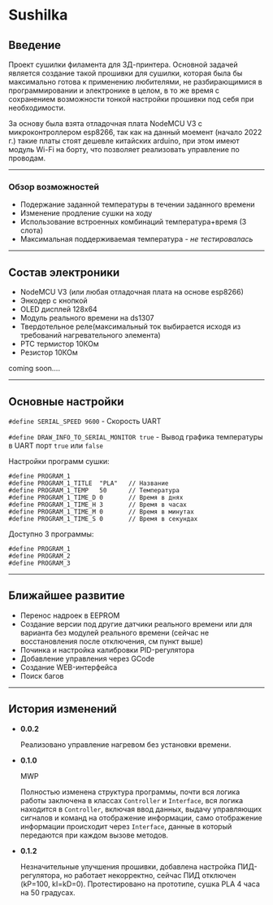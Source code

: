 # Sushilka

## Введение
Проект сушилки филамента для 3Д-принтера. Основной задачей является создание такой прошивки для сушилки, которая была бы максимально готова к применению любителями, не разбирающимися в программировании и электронике в целом, в то же время с сохранением возможности тонкой настройки прошивки под себя при необходимости.

За основу была взята отладочная плата NodeMCU V3 с микроконтроллером esp8266, так как на данный моемент (начало 2022 г.) такие платы стоят дешевле китайских arduino, при этом имеют модуль Wi-Fi на борту, что позволяет реализовать управление по проводам.

***

### Обзор возможностей
* Подержание заданной температуры в течении заданного времени
* Изменение продление сушки на ходу
* Использование встроенных комбинаций температура+время (3 слота)
* Максимальная поддерживаемая температура - *не тестировалась*

***

## Состав электроники
* NodeMCU V3 (или любая отладочная плата на основе esp8266)
* Энкодер с кнопкой
* OLED дисплей 128х64
* Модуль реального времени на ds1307
* Твердотельное реле(максимальный ток выбирается исходя из требований нагревательного элемента)
* PTC термистор 10КОм
* Резистор 10КОм

coming soon....

***

## Основные настройки
`#define SERIAL_SPEED 9600` - Скорость UART

`#define DRAW_INFO_TO_SERIAL_MONITOR true` - Вывод графика температуры в UART порт `true` или `false`

Настройки программ сушки:
```
#define PROGRAM_1
#define PROGRAM_1_TITLE  "PLA"   // Название
#define PROGRAM_1_TEMP   50      // Температура
#define PROGRAM_1_TIME_D 0       // Время в днях
#define PROGRAM_1_TIME_H 3       // Время в часах
#define PROGRAM_1_TIME_M 0       // Время в минутах
#define PROGRAM_1_TIME_S 0       // Время в секундах
```

Доступно 3 программы:
```
#define PROGRAM_1
#define PROGRAM_2
#define PROGRAM_3
```

***

## Ближайшее развитие
* Перенос надроек в EEPROM
* Создание версии под другие датчики реального времени или для варианта без модулей реального времени (сейчас не восстановления после отключения, см пункт выше)
* Починка и настройка калибровки PID-регулятора
* Добавление управления через GCode
* Создание WEB-интерфейса
* Поиск багов


***

## История изменений
* **0.0.2**

   Реализовано управление нагревом без установки времени.

* **0.1.0**

    MWP
    
    Полностью изменена структура программы, почти вся логика работы заключена в классах `Controller` и `Interface`, вся логика находится в `Controller`, включая ввод данных, выдачу управляющих сигналов и команд на отображение информации, само отображение информации происходит через `Interface`, данные в который передаются при каждом вызове методов.

* **0.1.2**

   Незначительные улучшения прошивки, добавлена настройка ПИД-регулятора, но работает некорректно, сейчас ПИД отключен (kP=100, kI=kD=0). Протестировано на прототипе, сушка PLA 4 часа на 50 градусах.
      